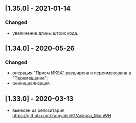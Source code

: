 ## [1.35.0] - 2021-01-14
### Changed
- увеличение длины штрих кода.

## [1.34.0] - 2020-05-26
### Changed
- операция "Прием ИКЕА" расширена и переименована в "Перемещение";
- реинициализация.

## [1.33.0] - 2020-03-13
- вынесен из репозитария https://github.com/ZamyatinVG/Askona_MainWH